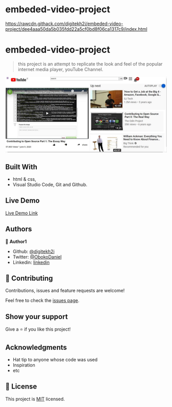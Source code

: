 # embeded-video-project
https://rawcdn.githack.com/digitekh2i/embeded-video-project/dee4aaa50da5b035fdd22a5cf0bd8f06ca1317c9/index.html

# embeded-video-project

> this project is an attempt to replicate the look and feel of the popular internet media player, youTube Channel.

![screenshot](image/player.jpg)


## Built With

- html & css,
- Visual Studio Code, Git and Github.

## Live Demo
[Live Demo Link](https://rawcdn.githack.com/digitekh2i/embeded-video-project/dee4aaa50da5b035fdd22a5cf0bd8f06ca1317c9/index.html)

## Authors

👤 **Author1**

- Github: [@digitekh2i](https://https://github.com/digitekh2i)
- Twitter: [@ObokoDaniel](https://twitter.com/ObokoDaniel)
- Linkedin: [linkedin](http://linkedin.com/in/daniel-dikachi-1luvtek101)

## 🤝 Contributing

Contributions, issues and feature requests are welcome!

Feel free to check the [issues page](issues/).

## Show your support

Give a ⭐️ if you like this project!

## Acknowledgments

- Hat tip to anyone whose code was used
- Inspiration
- etc

## 📝 License

This project is [MIT](lic.url) licensed.
